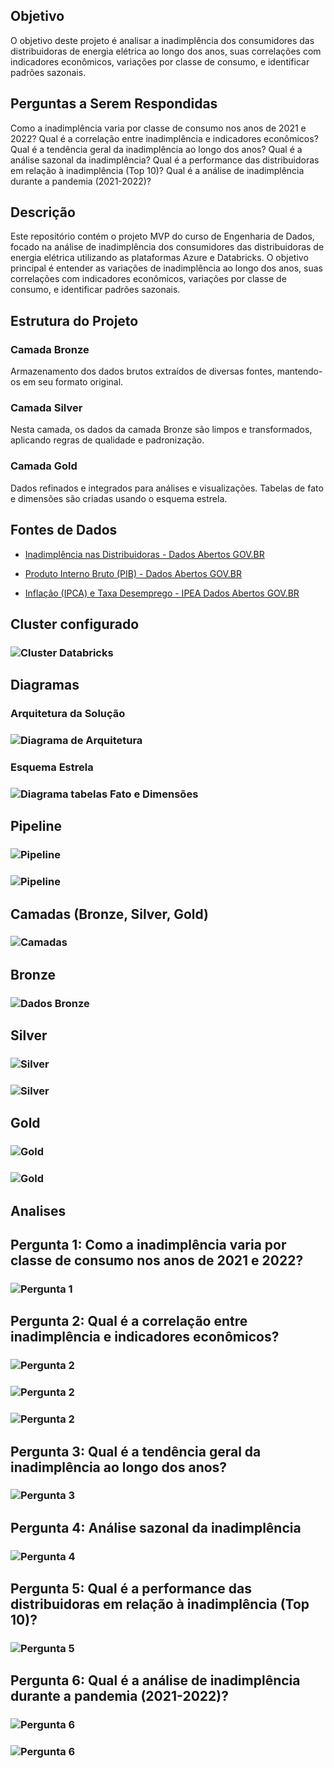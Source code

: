 ## Objetivo

O objetivo deste projeto é analisar a inadimplência dos consumidores das distribuidoras de energia elétrica ao longo dos anos, suas correlações com indicadores econômicos, variações por classe de consumo, e identificar padrões sazonais.

## Perguntas a Serem Respondidas

Como a inadimplência varia por classe de consumo nos anos de 2021 e 2022?
Qual é a correlação entre inadimplência e indicadores econômicos?
Qual é a tendência geral da inadimplência ao longo dos anos?
Qual é a análise sazonal da inadimplência?
Qual é a performance das distribuidoras em relação à inadimplência (Top 10)?
Qual é a análise de inadimplência durante a pandemia (2021-2022)?

## Descrição

Este repositório contém o projeto MVP do curso de Engenharia de Dados, focado na análise de inadimplência dos consumidores das distribuidoras de energia elétrica utilizando as plataformas Azure e Databricks. O objetivo principal é entender as variações de inadimplência ao longo dos anos, suas correlações com indicadores econômicos, variações por classe de consumo, e identificar padrões sazonais.

## Estrutura do Projeto

### Camada Bronze

Armazenamento dos dados brutos extraídos de diversas fontes, mantendo-os em seu formato original.

### Camada Silver

Nesta camada, os dados da camada Bronze são limpos e transformados, aplicando regras de qualidade e padronização.

### Camada Gold

Dados refinados e integrados para análises e visualizações. Tabelas de fato e dimensões são criadas usando o esquema estrela.

## Fontes de Dados

- [Inadimplência nas Distribuidoras - Dados Abertos GOV.BR](https://dados.gov.br/dados/conjuntos-dados/indqual-inadimplencia)

- [Produto Interno Bruto (PIB) - Dados Abertos GOV.BR](https://api.bcb.gov.br/dados/serie/bcdata.sgs.1207/dados?formato=csv&dataInicial=01/01/2012&dataFinal=31/05/2024)

- [Inflação (IPCA) e Taxa Desemprego - IPEA Dados Abertos GOV.BR](https://www.ipea.gov.br/cartadeconjuntura/index.php/series-estatisticas-conjunturais-2/)

## Cluster configurado

### ![Cluster Databricks](imagens/cluster_databricks.png)

## Diagramas

### Arquitetura da Solução

### ![Diagrama de Arquitetura](diagramas/arquitetura/diagrama.svg)

### Esquema Estrela

### ![Diagrama tabelas Fato e Dimensões](diagramas/schema/Diagrama.svg)

## Pipeline

### ![Pipeline](imagens/pipeline.png)

### ![Pipeline](imagens/pipeline_trigger.png)

## Camadas (Bronze, Silver, Gold)

### ![Camadas](imagens/camadas.png)

## Bronze

### ![Dados Bronze](imagens/cm_bronze.png)

## Silver

### ![Silver](imagens/cm_silver.png)

### ![Silver](imagens/parquet_silver.png)

## Gold

### ![Gold](imagens/cm_gold.png)

### ![Gold](imagens/parquet_gold.png)

## Analises

## Pergunta 1: Como a inadimplência varia por classe de consumo nos anos de 2021 e 2022?

### ![Pergunta 1](imagens/1.png)

## Pergunta 2: Qual é a correlação entre inadimplência e indicadores econômicos?

### ![Pergunta 2](imagens/2.png)

### ![Pergunta 2](imagens/2.1.png)

### ![Pergunta 2](imagens/2.2.png)

## Pergunta 3: Qual é a tendência geral da inadimplência ao longo dos anos?

### ![Pergunta 3](imagens/3.png)

## Pergunta 4: Análise sazonal da inadimplência

### ![Pergunta 4](imagens/4.png)

## Pergunta 5: Qual é a performance das distribuidoras em relação à inadimplência (Top 10)?

### ![Pergunta 5](imagens/5.png)

## Pergunta 6: Qual é a análise de inadimplência durante a pandemia (2021-2022)?

### ![Pergunta 6](imagens/6.png)

### ![Pergunta 6](imagens/6.1.png)

